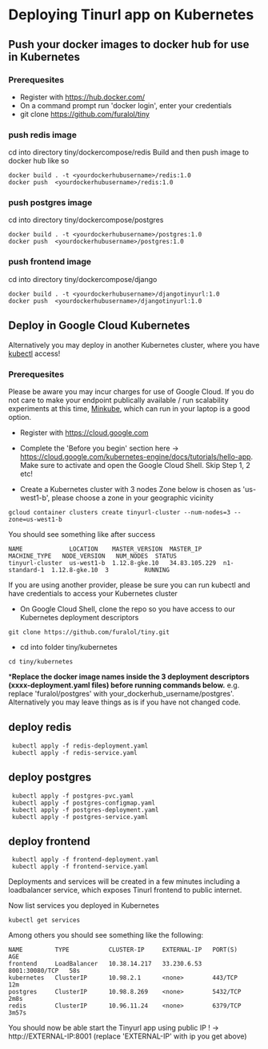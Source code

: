 # Deploying Tinurl app on Kubernetes

## Push your docker images to docker hub for use in Kubernetes 
### Prerequesites
* Register with https://hub.docker.com/
* On a command prompt run 'docker login', enter your credentials 
* git clone https://github.com/furalol/tiny

### push redis image
cd into directory tiny/dockercompose/redis
Build and then push image to docker hub like so
 ```
 docker build . -t <yourdockerhubusername>/redis:1.0
 docker push  <yourdockerhubusername>/redis:1.0
 ```
 
 ### push postgres image
cd into directory tiny/dockercompose/postgres

 ```
 docker build . -t <yourdockerhubusername>/postgres:1.0
 docker push  <yourdockerhubusername>/postgres:1.0
 ```
 
  ### push frontend image
cd into directory tiny/dockercompose/django

 ```
 docker build . -t <yourdockerhubusername>/djangotinyurl:1.0
 docker push  <yourdockerhubusername>/djangotinyurl:1.0
 ```
 
## Deploy in Google Cloud Kubernetes
Alternatively you may deploy in another Kubernetes cluster, where you have [kubectl](https://kubernetes.io/docs/reference/kubectl/overview/) access!

### Prerequesites
Please be aware you may incur charges for use of Google Cloud. If you do not care to make your endpoint publically available / run scalability experiments at this time, [Minkube](https://kubernetes.io/docs/setup/learning-environment/minikube/), which can run in your laptop is a good option.

* Register with <https://cloud.google.com> 
* Complete the 'Before you begin' section here ->  <https://cloud.google.com/kubernetes-engine/docs/tutorials/hello-app>. 
Make sure to activate and open the Google Cloud Shell. Skip Step 1, 2 etc!

* Create a Kubernetes cluster with 3 nodes
Zone below is chosen as 'us-west1-b', please choose a zone in your geographic vicinity 
```
gcloud container clusters create tinyurl-cluster --num-nodes=3 --zone=us-west1-b
```
You should see something like after success
```
NAME             LOCATION    MASTER_VERSION  MASTER_IP      MACHINE_TYPE   NODE_VERSION   NUM_NODES  STATUS
tinyurl-cluster  us-west1-b  1.12.8-gke.10   34.83.105.229  n1-standard-1  1.12.8-gke.10  3          RUNNING
```
If you are using another provider, please be sure you can run kubectl and have credentials to access your Kubernetes cluster

* On Google Cloud Shell, clone the repo so you have access to our Kubernetes deployment descriptors
```
git clone https://github.com/furalol/tiny.git
```
* cd into folder tiny/kubernetes
```
cd tiny/kubernetes
```
***Replace the docker image names inside the 3 deployment descriptors (xxxx-deployment.yaml files) before running commands below.**
e.g. replace 'furalol/postgres' with your_dockerhub_username/postgres'.
Alternatively you may leave things as is if you have not changed code.
## deploy redis
```
 kubectl apply -f redis-deployment.yaml
 kubectl apply -f redis-service.yaml
```
## deploy postgres
```
 kubectl apply -f postgres-pvc.yaml
 kubectl apply -f postgres-configmap.yaml
 kubectl apply -f postgres-deployment.yaml
 kubectl apply -f postgres-service.yaml
```
## deploy frontend
```
 kubectl apply -f frontend-deployment.yaml
 kubectl apply -f frontend-service.yaml
```

Deployments and services will be created in a few minutes including a loadbalancer service, which exposes Tinurl frontend to public internet.

Now list services you deployed in Kubernetes
```
kubectl get services
```

Among others you should see something like the following:
```
NAME         TYPE           CLUSTER-IP     EXTERNAL-IP   PORT(S)          AGE
frontend     LoadBalancer   10.38.14.217   33.230.6.53   8001:30080/TCP   58s
kubernetes   ClusterIP      10.98.2.1      <none>        443/TCP          12m
postgres     ClusterIP      10.98.8.269    <none>        5432/TCP         2m8s
redis        ClusterIP      10.96.11.24    <none>        6379/TCP         3m57s
```

You should now be able start the Tinyurl app using public IP ! -> http://EXTERNAL-IP:8001 (replace 'EXTERNAL-IP' with ip you get above)


